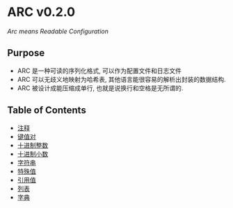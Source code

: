 ARC v0.2.0
===========
*Arc means Readable Configuration*

Purpose
-------

- ARC 是一种可读的序列化格式, 可以作为配置文件和日志文件
- ARC 可以无歧义地映射为哈希表, 其他语言能很容易的解析出封装的数据结构.
- ARC 被设计成能压缩成单行, 也就是说换行和空格是无所谓的.

Table of Contents
-----------------
- [注释](#standard-comment)
- [键值对](#user-content-keyvalue-pair)
- [十进制整数](#standard-integer)
- [十进制小数](#standard-decimal)
- [字符串](#standard-string)
- [特殊值](#standard-special-value)
- [引用值](#standard-reference-value)
- [列表](#standard-list)
- [字典](#standard-dict)
